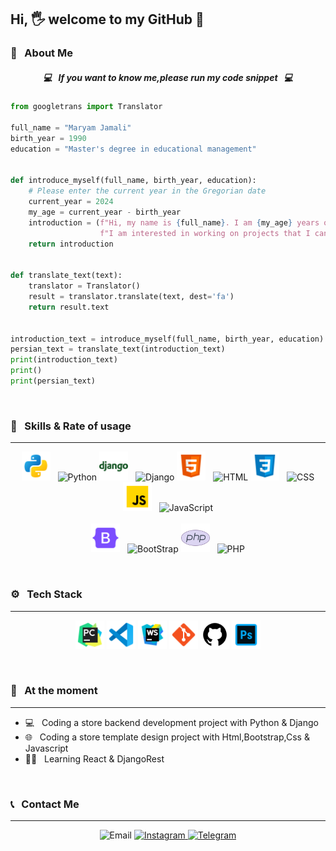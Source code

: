<h2>Hi, 🖐️ welcome to my GitHub 💖</h2>

<h3> 💌 &nbsp; About Me </h3>

<h5 align=center>💻 &nbsp; If you want to know me,please run my code snippet &nbsp;  💻 </h5>

```Python
from googletrans import Translator

full_name = "Maryam Jamali"
birth_year = 1990
education = "Master's degree in educational management"


def introduce_myself(full_name, birth_year, education):
    # Please enter the current year in the Gregorian date
    current_year = 2024
    my_age = current_year - birth_year
    introduction = (f"Hi, my name is {full_name}. I am {my_age} years old and have a {education}."
                    f"I am interested in working on projects that I can master their programming language..")
    return introduction


def translate_text(text):
    translator = Translator()
    result = translator.translate(text, dest='fa')
    return result.text


introduction_text = introduce_myself(full_name, birth_year, education)
persian_text = translate_text(introduction_text)
print(introduction_text)
print()
print(persian_text)
```
<br/>

<h3> 💪 &nbsp; Skills & Rate of usage </h3>

____
<p align="center">
    <a href="https://developer.mozilla.org/en-US/docs/Glossary/Python" target="_blank" rel="noreferrer"><img src="https://github.com/MaryaJamali/MaryaJamali/blob/main/Python.png?raw=true" width="46" height="46" alt="Python"/></a> &nbsp; <img src="https://img.shields.io/badge/100 percent-FFD700" width="89" height="25" alt="Python"/>
    <a href="https://developer.mozilla.org/en-US/docs/Learn/Server-side/Django" target="_blank" rel="noreferrer"><img src="https://github.com/MaryaJamali/MaryaJamali/blob/main/Django.png?raw=true" width="46" height="46" alt="Django"/></a> &nbsp; <img src="https://img.shields.io/badge/95%20percent-008000" width="89" height="25" alt="Django"/>
    <a href="https://developer.mozilla.org/en-US/docs/Web/HTML" rel="noreferrer"><img src="https://github.com/MaryaJamali/MaryaJamali/blob/main/Html.png?raw=true" width="46" height="46" alt="HTML"/></a> &nbsp; <img src="https://img.shields.io/badge/90%20percent-FF4500" width="89" height="25" alt="HTML"/>
    <a href="https://developer.mozilla.org/en-US/docs/Web/CSS" target="_blank" rel="noreferrer"><img src="https://github.com/MaryaJamali/MaryaJamali/blob/main/Css.png?raw=true" width="46" height="46" alt="CSS"/></a> &nbsp; <img src="https://img.shields.io/badge/85%20percent-1E90FF" width="89" height="25" alt="CSS"/>
    <a href="https://developer.mozilla.org/en-US/docs/Web/JavaScript" target="_blank" rel="noreferrer"><img src="https://github.com/MaryaJamali/MaryaJamali/blob/main/JavaScript.png?raw=true" width="46" height="46" alt="JavaScript"/></a> &nbsp; <img src="https://img.shields.io/badge/80%20percent-fce908" width="89" height="25" alt="JavaScript"/><br/><br/>
    <a href="https://getbootstrap.com/" target="_blank" rel="noreferrer"><img src="https://github.com/MaryaJamali/MaryaJamali/blob/main/BootStrap.png?raw=true" width="46" height="46" alt="BootStrap"/></a> &nbsp; <img src="https://img.shields.io/badge/85%20percent-7f81e4" width="89" height="25" alt="BootStrap"/>
    <a href="https://developer.mozilla.org/en-US/docs/Glossary/PHP" target="_blank" rel="noreferrer"><img src="https://github.com/MaryaJamali/MaryaJamali/blob/main/Php.png?raw=true" width="46" height="46" alt="PHP"/></a> &nbsp; <img src="https://img.shields.io/badge/32%20percent-d7daff" width="89" height="25" alt="PHP"/>
</p>

<br/>

<h3 align="left"> ⚙️ &nbsp; Tech Stack </h3>

____
<p align="center">
   <img src="https://github.com/MaryaJamali/MaryaJamali/blob/main/Pycharm.png?raw=true" width="46" height="46" alt="Pycharm" />
   <img src="https://github.com/MaryaJamali/MaryaJamali/blob/main/VisualStudioCode.png?raw=true" width="46" height="46" alt="VisualStudioCode" />
   <img src="https://github.com/MaryaJamali/MaryaJamali/blob/main/WebStorm.png?raw=true" width="46" height="46" alt="WebStorm" />
   <img src="https://github.com/MaryaJamali/MaryaJamali/blob/main/Git.png?raw=true" width="46" height="46" alt="Git" />
   <img src="https://github.com/MaryaJamali/MaryaJamali/blob/main/GitHub.png?raw=true" width="46" height="46" alt="GitHub" />
   <img src="https://github.com/MaryaJamali/MaryaJamali/blob/main/PhotoShop.png?raw=true" width="46" height="46" alt="PhotoShop" />  
</p>

<br/>

<h3 align="left">🌱 &nbsp; At the moment </h3>

____
   - 💻 &nbsp; Coding a store backend development project with Python & Django
   - 🌐 &nbsp; Coding a store template design project with Html,Bootstrap,Css & Javascript
   - 👩‍🎓 &nbsp; Learning React & DjangoRest

<br/>

<h3 align="left"> 📞 &nbsp; Contact Me </h3>

____
<p align="center">
    <img src="https://img.shields.io/badge/Email-m.jamali16@yahoo.com-blue?style=flat&logo=Yahoo" alt="Email"/>
  <a href="https://instagram.com/jamali130097/">
    <img src="https://img.shields.io/badge/Instagram-@Jamali130097-red?style=flat&logo=Instagram" alt="Instagram"/>
  </a>
  <a href="https://t.me/Jamali90/">
    <img src="https://img.shields.io/badge/Telegram-@Jamali90-blue?style=flat&logo=telegram" alt="Telegram"/>
  </a>
</p>
